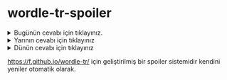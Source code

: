 # wordle-tr-spoiler

<details>
  <summary>Bugünün cevabı için tıklayınız.</summary>
  <br>
    <b> şekel </b>
</details>

<details>
  <summary>Yarının cevabı için tıklayınız</summary>
  <br>
   <b> abone </b>
</details>

<details>
  <summary>Dünün cevabı için tıklayınız </summary>
  <br>
  <b> datça </b>
</details>

https://f.github.io/wordle-tr/ için geliştirilmiş bir spoiler sistemidir kendini yeniler otomatik olarak.

